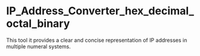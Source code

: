 # IP_Address_Converter_hex_decimal_octal_binary
This tool it provides a clear and concise representation of IP addresses in multiple numeral systems.
